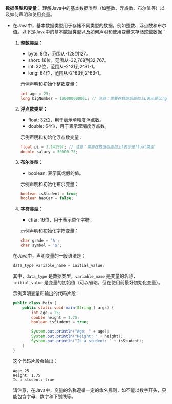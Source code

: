 **数据类型和变量：** 理解Java中的基本数据类型（如整数、浮点数、布尔值等）以及如何声明和使用变量。



- 在Java中，基本数据类型用于存储不同类型的数据，例如整数、浮点数和布尔值。以下是Java中的基本数据类型以及如何声明和使用变量来存储这些数据：

  1. **整数类型：**
     - byte: 8位，范围从-128到127。
     - short: 16位，范围从-32,768到32,767。
     - int: 32位，范围从-2^31到2^31-1。
     - long: 64位，范围从-2^63到2^63-1。

     示例声明和初始化整数变量：
     
     ```java
     int age = 25;
     long bigNumber = 10000000000L; // 注意：需要在数值后面加上L表示是long类型
     ```

  2. **浮点数类型：**
     - float: 32位，用于表示单精度浮点数。
     - double: 64位，用于表示双精度浮点数。

     示例声明和初始化浮点数变量：

     ```java
     float pi = 3.14159f; // 注意：需要在数值后面加上f表示是float类型
     double salary = 50000.75;
     ```

  3. **布尔类型：**
     - boolean: 表示真或假的值。

     示例声明和初始化布尔变量：

     ```java
     boolean isStudent = true;
     boolean hasCar = false;
     ```

  4. **字符类型：**
     - char: 16位，用于表示单个字符。

     示例声明和初始化字符变量：

     ```java
     char grade = 'A';
     char symbol = '$';
     ```

  在Java中，声明变量的一般语法是：

  ```java
  data_type variable_name = initial_value;
  ```

  其中，`data_type` 是数据类型，`variable_name` 是变量的名称，`initial_value` 是变量的初始值（可以省略，但在使用前最好初始化变量）。

  示例声明变量和输出的代码片段：

  ```java
  public class Main {
      public static void main(String[] args) {
          int age = 25;
          double height = 1.75;
          boolean isStudent = true;
  
          System.out.println("Age: " + age);
          System.out.println("Height: " + height);
          System.out.println("Is a student: " + isStudent);
      }
  }
  ```

  这个代码片段会输出：

  ```
  Age: 25
  Height: 1.75
  Is a student: true
  ```

  请注意，在Java中，变量的名称遵循一定的命名规则，如不能以数字开头，只能包含字母、数字和下划线等。